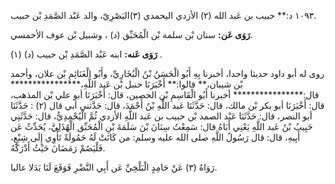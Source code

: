 ١٠٩٣ د:** حبيب بن عَبد الله (٢) الأزدي اليحمدي (٣)البَصْرِيّ، والد عَبْد الصَّمَدِ بْن حبيب.

**رَوَى عَن:** سنان بْن سلمة بْن الْمُحَبِّق (د) ، وشبيل بْن عوف الأحمسي.

**رَوَى عَنه:** ابنه عَبْد الصَّمَدِ بْن حبيب (د) (١) .

روى له أبو داود حديثا واحدا، أخبرنا بِهِ أَبُو الْحَسَنُ بْنُ الْبُخَارِيِّ، وأَبُو الْغَنَائِمِ بْن علان، وأحمد بْن شيبان،** قالوا:** أَخْبَرَنَا حنبل بْن عَبد اللَّهِ،**************** قال:**************** أخبرنا أَبُو الْقَاسِمِ بْن الحصين، قال: أَخْبَرَنَا أبو علي بْن المذهب، قال: أَخْبَرَنَا أبو بكر بْن مالك، قال: حَدَّثَنَا عَبد اللَّهِ بْنُ أَحْمَدَ، قال: حَدَّثني أبي قال (٢) : حَدَّثَنَا أبو النصر، قال: حَدَّثَنَا عَبْد الصمد بْن حبيب بن عَبد اللَّهِ الأزدي ثُمَّ الْيُحْمِدِيُّ، قال: حَدَّثَنِي حَبِيبُ بْنُ عَبد اللَّهِ يَعْنِي أَبَاهُ قال: سَمِعْتُ سِنَانَ بْنَ سَلَمَةَ بْنِ الْمُحَبِّق الْهُذَلِيَّ، يُحَدِّثُ عَن أَبِيهِ، قال: قال رَسُولُ اللَّهِ صلى الله عليه وسلم: من كَانَتْ لَهُ حَمُولَةٌ تَأْوِي إِلَى شِبْعٍ، فَلْيَصُمْ رَمَضَانَ حَيْثُ أَدْرَكَهُ.

رَوَاهُ (٣) عَنْ حَامِدٍ الْبَلْخِيِّ عَن أَبِي النَّضْرِ فَوَقَعَ لَنَا بَدَلا عاليا.